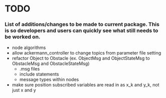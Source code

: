 # TODO
### List of additions/changes to be made to current package. This is so developers and users can quickly see what still needs to be worked on.
- node algorithms
- allow ackermann_controller to change topics from parameter file setting
- refactor Object to Obstacle (ex. ObjectMsg and ObjectStateMsg to ObstacleMsg and ObstacleStateMsg)
  - .msg files
  - include statements
  - message types within nodes
- make sure position subscribed variables are read in as x_k and y_k, not just x and y
